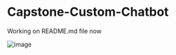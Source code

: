# Capstone-Custom-Chatbot
Working on README.md file now

![image](https://github.com/user-attachments/assets/658c5e60-fe79-4057-8353-02ca5a9bf75a)

